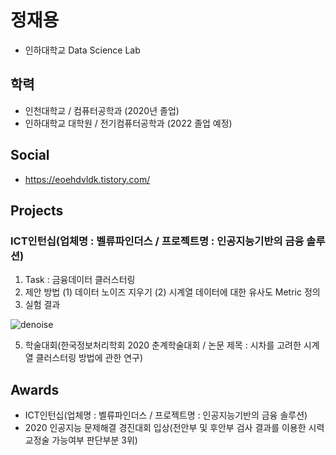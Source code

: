 # 정재용

  + 인하대학교 Data Science Lab  

## 학력
   + 인천대학교 / 컴퓨터공학과 (2020년 졸업)
   + 인하대학교 대학원 / 전기컴퓨터공학과 (2022 졸업 예정)
 
## Social
  + https://eoehdvldk.tistory.com/

## Projects
### ICT인턴십(업체명 : 벨류파인더스 / 프로젝트명 : 인공지능기반의 금융 솔루션)
1. Task : 금융데이터 클러스터링
2. 제안 방법
    (1) 데이터 노이즈 지우기
    (2) 시계열 데이터에 대한 유사도 Metric 정의
3. 실험 결과

![denoise](https://user-images.githubusercontent.com/42512062/130620076-60d55314-e337-4c9e-a246-790f8ffdec7c.PNG)


5. 학술대회(한국정보처리학회 2020 춘계학술대회 /  논문 제목 : 시차를 고려한 시계열 클러스터링 방법에 관한 연구)


## Awards
  + ICT인턴십(업체명 : 벨류파인더스 / 프로젝트명 : 인공지능기반의 금융 솔루션)
  + 2020 인공지능 문제해결 경진대회 입상(전안부 및 후안부 검사 결과를 이용한 시력교정술 가능여부 판단부분 3위)
